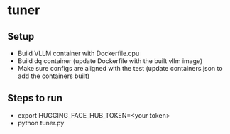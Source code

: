 # tuner

## Setup

- Build VLLM container with Dockerfile.cpu
- Build dq container (update Dockerfile with the built vllm image)
- Make sure configs are aligned with the test (update containers.json to add the containers built)

## Steps to run

- export HUGGING_FACE_HUB_TOKEN=\<your token\>
- python tuner.py
